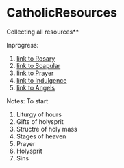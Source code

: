 # CatholicResources
Collecting all resources**

Inprogress:
 1. [link to Rosary](/Rosary.md)
 1. [link to Scapular](/Scapular.md)
 1. [link to Prayer](/Prayer.md)
 1. [link to Indulgence](/Indulgence.md)
 1. [link to Angels](/Angels.md)
 

Notes: To start
1. Liturgy of hours
1. Gifts of holysprit
1. Structre of holy mass
1. Stages of heaven
1. Prayer
1. Holysprit
1. Sins
